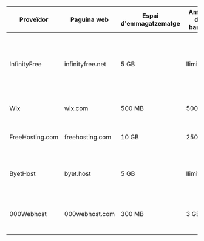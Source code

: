 | Proveïdor       | Paguina web      | Espai d'emmagatzematge | Ample de banda    | Dominis i Subdominis                            | Certificat SSL | Publicitat     | Altres Característiques        |
|-----------------|------------------|------------------------|-------------------|-------------------------------------------------|----------------|----------------|--------------------------------|
| InfinityFree    | infinityfree.net | 5 GB                   | Ilimitado         | Personalizados                                  | Si             | No             | Suport per a WordPress, Compatible con PHP y MySQL y tiempo de actividad garantizado 99,9% |
| Wix             | wix.com          | 500 MB                 | 500 MB            | Subdominio gratuito con la marca de Wix         | Si             | Si             | Ideal para principantes |
| FreeHosting.com | freehosting.com  | 10 GB                  | 250 GB            | Solo con dominios personalizados                | No             | No             | Ideal para sitios pequeños, Soporte para PHP y MySQL |
| ByetHost        | byet.host        | 5 GB                   | Ilimitado         | Dominios personalizados y subdominios gatuitos  | Si             | No obligatorio | Incluye cPanel, soporte tecnico gratuito por ticlets y bases de datos MySQL |
| 000Webhost      | 000webhost.com   | 300 MB                 | 3 GB              | Dominios personalizados y subdominios gratuitos | Si             | No             | Panel de control facil de usar, Soporte para PHP, Mysql y wordpress |

